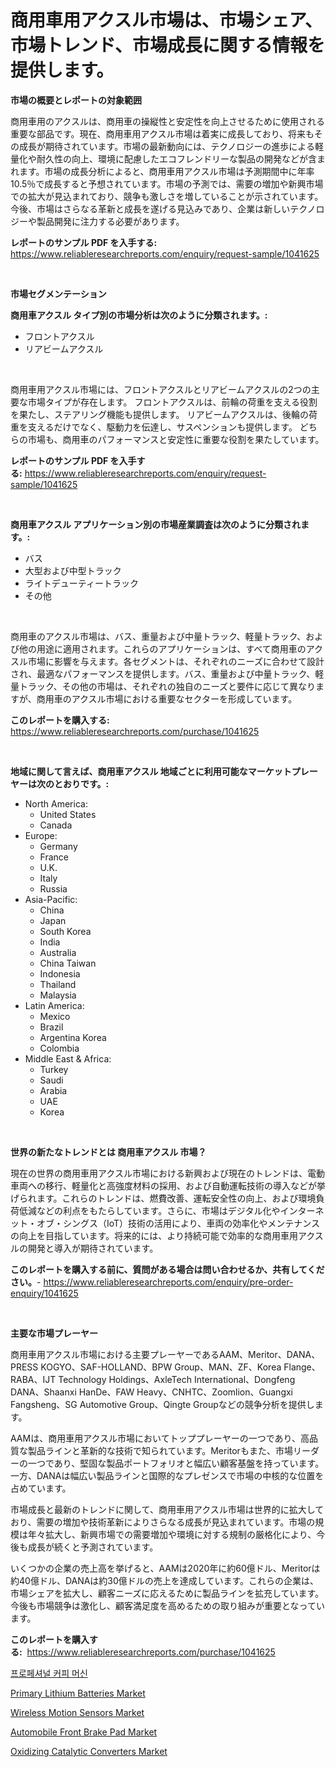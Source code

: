 <p><h1>商用車用アクスル市場は、市場シェア、市場トレンド、市場成長に関する情報を提供します。</h1></p><p><strong>市場の概要とレポートの対象範囲</strong></p>
<p><p>商用車用のアクスルは、商用車の操縦性と安定性を向上させるために使用される重要な部品です。現在、商用車用アクスル市場は着実に成長しており、将来もその成長が期待されています。市場の最新動向には、テクノロジーの進歩による軽量化や耐久性の向上、環境に配慮したエコフレンドリーな製品の開発などが含まれます。市場の成長分析によると、商用車用アクスル市場は予測期間中に年率10.5％で成長すると予想されています。市場の予測では、需要の増加や新興市場での拡大が見込まれており、競争も激しさを増していることが示されています。今後、市場はさらなる革新と成長を遂げる見込みであり、企業は新しいテクノロジーや製品開発に注力する必要があります。</p></p>
<p><strong>レポートのサンプル PDF を入手する:</strong> <a href="https://www.reliableresearchreports.com/enquiry/request-sample/1041625">https://www.reliableresearchreports.com/enquiry/request-sample/1041625</a></p>
<p>&nbsp;</p>
<p><strong>市場セグメンテーション</strong></p>
<p><strong>商用車アクスル タイプ別の市場分析は次のように分類されます。:</strong></p>
<p><ul><li>フロントアクスル</li><li>リアビームアクスル</li></ul></p>
<p>&nbsp;</p>
<p><p>商用車用アクスル市場には、フロントアクスルとリアビームアクスルの2つの主要な市場タイプが存在します。 フロントアクスルは、前輪の荷重を支える役割を果たし、ステアリング機能も提供します。 リアビームアクスルは、後輪の荷重を支えるだけでなく、駆動力を伝達し、サスペンションも提供します。 どちらの市場も、商用車のパフォーマンスと安定性に重要な役割を果たしています。</p></p>
<p><strong>レポートのサンプル PDF を入手する:</strong>&nbsp;<a href="https://www.reliableresearchreports.com/enquiry/request-sample/1041625">https://www.reliableresearchreports.com/enquiry/request-sample/1041625</a></p>
<p>&nbsp;</p>
<p><strong> 商用車アクスル アプリケーション別の市場産業調査は次のように分類されます。:</strong></p>
<p><ul><li>バス</li><li>大型および中型トラック</li><li>ライトデューティートラック</li><li>その他</li></ul></p>
<p>&nbsp;</p>
<p><p>商用車のアクスル市場は、バス、重量および中量トラック、軽量トラック、および他の用途に適用されます。これらのアプリケーションは、すべて商用車のアクスル市場に影響を与えます。各セグメントは、それぞれのニーズに合わせて設計され、最適なパフォーマンスを提供します。バス、重量および中量トラック、軽量トラック、その他の市場は、それぞれの独自のニーズと要件に応じて異なりますが、商用車のアクスル市場における重要なセクターを形成しています。</p></p>
<p><strong>このレポートを購入する:</strong>&nbsp; <a href="https://www.reliableresearchreports.com/purchase/1041625">https://www.reliableresearchreports.com/purchase/1041625</a></p>
<p>&nbsp;</p>
<p><strong>地域に関して言えば、商用車アクスル 地域ごとに利用可能なマーケットプレーヤーは次のとおりです。:</strong></p>
<p><ul>
    <li>
        North America:
        <ul>
            <li>United States</li>
            <li>Canada</li>
        </ul>
    </li>
    <li>
        Europe:
        <ul>
            <li>Germany</li>
            <li>France</li>
            <li>U.K.</li>
            <li>Italy</li>
            <li>Russia</li>
        </ul>
    </li>
    <li>
        Asia-Pacific:
        <ul>
            <li>China</li>
            <li>Japan</li>
            <li>South Korea</li>
            <li>India</li>
            <li>Australia</li>
            <li>China Taiwan</li>
            <li>Indonesia</li>
            <li>Thailand</li>
            <li>Malaysia</li>
        </ul>
    </li>
    <li>
        Latin America:
        <ul>
            <li>Mexico</li>
            <li>Brazil</li>
            <li>Argentina Korea</li>
            <li>Colombia</li>
        </ul>
    </li>
    <li>
        Middle East & Africa:
        <ul>
            <li>Turkey</li>
            <li>Saudi</li>
            <li>Arabia</li>
            <li>UAE</li>
            <li>Korea</li>
        </ul>
    </li>
    </ul></p>
<p>&nbsp;</p>
<p><strong>世界の新たなトレンドとは 商用車アクスル 市場？</strong></p>
<p><p>現在の世界の商用車用アクスル市場における新興および現在のトレンドは、電動車両への移行、軽量化と高強度材料の採用、および自動運転技術の導入などが挙げられます。これらのトレンドは、燃費改善、運転安全性の向上、および環境負荷低減などの利点をもたらしています。さらに、市場はデジタル化やインターネット・オブ・シングス（IoT）技術の活用により、車両の効率化やメンテナンスの向上を目指しています。将来的には、より持続可能で効率的な商用車用アクスルの開発と導入が期待されています。</p></p>
<p><strong>このレポートを購入する前に、質問がある場合は問い合わせるか、共有してください。</strong>- <a href="https://www.reliableresearchreports.com/enquiry/pre-order-enquiry/1041625">https://www.reliableresearchreports.com/enquiry/pre-order-enquiry/1041625</a></p>
<p>&nbsp;</p>
<p><strong>主要な市場プレーヤー</strong></p>
<p><p>商用車用アクスル市場における主要プレーヤーであるAAM、Meritor、DANA、PRESS KOGYO、SAF-HOLLAND、BPW Group、MAN、ZF、Korea Flange、RABA、IJT Technology Holdings、AxleTech International、Dongfeng DANA、Shaanxi HanDe、FAW Heavy、CNHTC、Zoomlion、Guangxi Fangsheng、SG Automotive Group、Qingte Groupなどの競争分析を提供します。</p><p>AAMは、商用車用アクスル市場においてトッププレーヤーの一つであり、高品質な製品ラインと革新的な技術で知られています。Meritorもまた、市場リーダーの一つであり、堅固な製品ポートフォリオと幅広い顧客基盤を持っています。一方、DANAは幅広い製品ラインと国際的なプレゼンスで市場の中核的な位置を占めています。</p><p>市場成長と最新のトレンドに関して、商用車用アクスル市場は世界的に拡大しており、需要の増加や技術革新によりさらなる成長が見込まれています。市場の規模は年々拡大し、新興市場での需要増加や環境に対する規制の厳格化により、今後も成長が続くと予測されています。</p><p>いくつかの企業の売上高を挙げると、AAMは2020年に約60億ドル、Meritorは約40億ドル、DANAは約30億ドルの売上を達成しています。これらの企業は、市場シェアを拡大し、顧客ニーズに応えるために製品ラインを拡充しています。今後も市場競争は激化し、顧客満足度を高めるための取り組みが重要となっています。</p></p>
<p><strong>このレポートを購入する:</strong>&nbsp;&nbsp;<a href="https://www.reliableresearchreports.com/purchase/1041625">https://www.reliableresearchreports.com/purchase/1041625</a></p>
<p><p><a href="https://medium.com/@louisa_aug08/%EC%A0%84%EB%AC%B8-%EC%BB%A4%ED%94%BC-%EB%A8%B8%EC%8B%A0-%EC%8B%9C%EC%9E%A5-%EB%B6%84%EC%84%9D-%EC%A0%84-%EC%84%B8%EA%B3%84-%EC%82%B0%EC%97%85-%EC%A0%84%EB%A7%9D-%EB%B0%8F-%EC%98%88%EC%B8%A1-2024%EB%85%84%EB%B6%80%ED%84%B0-2031%EB%85%84-322d19d54a18">프로페셔널 커피 머신</a></p><p><a href="https://view.publitas.com/reportprime-1/primary-lithium-batteries-market-size-furnishes-valuable-information-encompassing-market-share-market-trends-and-projections-spanning-from-2024-to-2031/">Primary Lithium Batteries Market</a></p><p><a href="https://issuu.com/reportprime-2/docs/wireless-motion-sensors-market-size-2030.pptx">Wireless Motion Sensors Market</a></p><p><a href="https://github.com/shotows/Market-Research-Report-List-1/blob/main/automobile-front-brake-pad-market.md">Automobile Front Brake Pad Market</a></p><p><a href="https://github.com/beatblasta/Market-Research-Report-List-2/blob/main/oxidizing-catalytic-converters-market.md">Oxidizing Catalytic Converters Market</a></p></p>